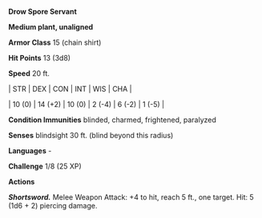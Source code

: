 **Drow Spore Servant**

**Medium plant, unaligned**

**Armor Class** 15 (chain shirt)

**Hit Points** 13 (3d8)

**Speed** 20 ft.

|   STR   |   DEX   |   CON   |   INT   |   WIS   |   CHA   |
  
| 10 (0) | 14 (+2) | 10 (0) | 2 (-4) | 6 (-2) | 1 (-5) |

**Condition Immunities** blinded, charmed, frightened, paralyzed

**Senses** blindsight 30 ft. (blind beyond this radius)

**Languages** -

**Challenge** 1/8 (25 XP)

**Actions**

***Shortsword.*** Melee Weapon Attack: +4 to hit, reach 5 ft., one target. Hit: 5 (1d6 + 2) piercing damage.

